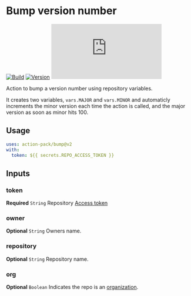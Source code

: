 # Bump version number
[![Build](https://github.com/action-pack/bump/actions/workflows/build.yml/badge.svg)](https://github.com/action-pack/bump/)
[![Version](https://img.shields.io/github/v/tag/action-pack/bump?label=version&sort=semver&color=066da5)](https://github.com/marketplace/actions/bump-version-number)
[![Size](https://img.shields.io/github/size/action-pack/bump/dist/index.js?branch=release/v2.04&label=size&color=066da5)](https://github.com/action-pack/bump/)

Action to bump a version number using repository variables.

It creates two variables, `vars.MAJOR` and `vars.MINOR` and automaticly increments the minor version each time the action is called, and the major version as soon as minor hits 100.

## Usage

```YAML
uses: action-pack/bump@v2
with:
  token: ${{ secrets.REPO_ACCESS_TOKEN }}
```

## Inputs

### token

**Required** `String` Repository [Access token](https://docs.github.com/en/github/authenticating-to-github/creating-a-personal-access-token)

### owner

**Optional** `String` Owners name.

### repository

**Optional** `String` Repository name.

### org

**Optional** `Boolean` Indicates the repo is an [organization](https://docs.github.com/en/github/setting-up-and-managing-organizations-and-teams/about-organizations).
